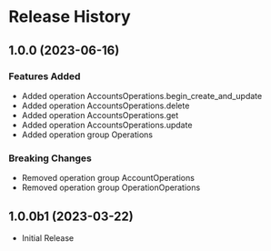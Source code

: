 # Release History

## 1.0.0 (2023-06-16)

### Features Added

  - Added operation AccountsOperations.begin_create_and_update
  - Added operation AccountsOperations.delete
  - Added operation AccountsOperations.get
  - Added operation AccountsOperations.update
  - Added operation group Operations

### Breaking Changes

  - Removed operation group AccountOperations
  - Removed operation group OperationOperations

## 1.0.0b1 (2023-03-22)

* Initial Release
